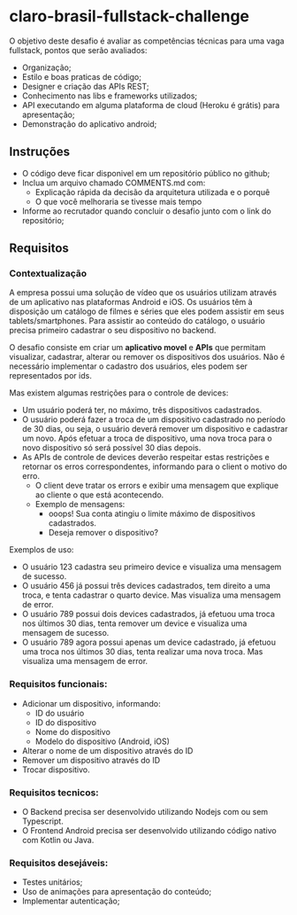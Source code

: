 # claro-brasil-fullstack-challenge

O objetivo deste desafio é avaliar as competências técnicas para uma vaga fullstack, pontos que serão avaliados:

* Organização;
* Estilo e boas praticas de código;
* Designer e criação das APIs REST;
* Conhecimento nas libs e frameworks utilizados;
* API executando em alguma plataforma de cloud (Heroku é grátis) para apresentação;
* Demonstração do aplicativo android;


## Instruções

* O código deve ficar disponivel em um repositório público no github;
* Inclua um arquivo chamado COMMENTS.md com:
  * Explicação rápida da decisão da arquitetura utilizada e o porquê
  * O que você melhoraria se tivesse mais tempo
* Informe ao recrutador quando concluir o desafio junto com o link do repositório;

## Requisitos

### Contextualização

A empresa possui uma solução de vídeo que os usuários utilizam através de um aplicativo nas plataformas Android e iOS. Os usuários têm à disposição um catálogo de filmes e séries que eles podem assistir em seus tablets/smartphones. Para assistir ao conteúdo do catálogo, o usuário precisa primeiro cadastrar o seu dispositivo no backend.

O desafio consiste em criar um **aplicativo movel** e **APIs** que permitam visualizar, cadastrar, alterar ou remover os dispositivos dos usuários. Não é necessário implementar o cadastro dos usuários, eles podem ser representados por ids.

Mas existem algumas restrições para o controle de devices:

* Um usuário poderá ter, no máximo, três dispositivos cadastrados.
* O usuário poderá fazer a troca de um dispositivo cadastrado no período de 30 dias, ou seja, o usuário deverá remover um dispositivo e cadastrar um novo. Após efetuar a troca de dispositivo, uma nova troca para o novo dispositivo só será possível 30 dias depois.
* As APIs de controle de devices deverão respeitar estas restrições e retornar os erros correspondentes, informando para o client o motivo do erro.
  * O client deve tratar os errors e exibir uma mensagem que explique ao cliente o que está acontecendo.
  * Exemplo de mensagens:
    * ooops! Sua conta atingiu o limite máximo de dispositivos cadastrados.
    * Deseja remover o dispositivo?  

Exemplos de uso:

* O usuário 123 cadastra seu primeiro device e visualiza uma mensagem de sucesso. 
* O usuário 456 já possui três devices cadastrados, tem direito a uma troca, e tenta cadastrar o quarto device. Mas visualiza uma mensagem de error.
* O usuário 789 possui dois devices cadastrados, já efetuou uma troca nos últimos 30 dias, tenta remover um device e visualiza uma mensagem de sucesso.
* O usuário 789 agora possui apenas um device cadastrado, já efetuou uma troca nos últimos 30 dias, tenta realizar uma nova troca. Mas visualiza uma mensagem de error.

### Requisitos funcionais:

* Adicionar um dispositivo, informando:
  * ID do usuário
  * ID do dispositivo
  * Nome do dispositivo
  * Modelo do dispositivo (Android, iOS)
* Alterar o nome de um dispositivo através do ID
* Remover um dispositivo através do ID
* Trocar dispositivo.

### Requisitos tecnicos:

* O Backend precisa ser desenvolvido utilizando Nodejs com ou sem Typescript. 
* O Frontend Android precisa ser desenvolvido utilizando código nativo com Kotlin ou Java.

### Requisitos desejáveis:

* Testes unitários;
* Uso de animações para apresentação do conteúdo;
* Implementar autenticação;
